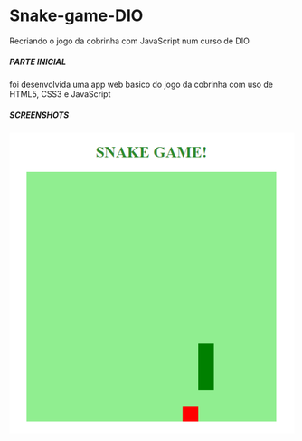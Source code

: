 # Snake-game-DIO
Recriando o jogo da cobrinha com JavaScript num curso de DIO


##### PARTE INICIAL

foi desenvolvida uma app web basico do jogo da cobrinha com uso de HTML5, CSS3 e JavaScript

##### SCREENSHOTS
![](app-final.png)
